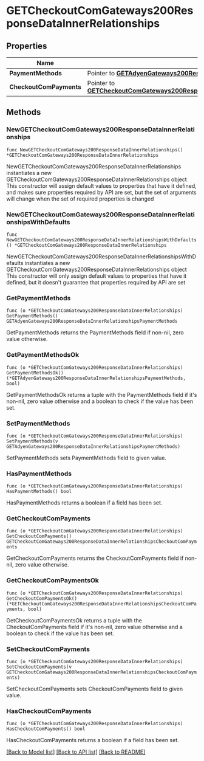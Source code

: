 # GETCheckoutComGateways200ResponseDataInnerRelationships

## Properties

Name | Type | Description | Notes
------------ | ------------- | ------------- | -------------
**PaymentMethods** | Pointer to [**GETAdyenGateways200ResponseDataInnerRelationshipsPaymentMethods**](GETAdyenGateways200ResponseDataInnerRelationshipsPaymentMethods.md) |  | [optional] 
**CheckoutComPayments** | Pointer to [**GETCheckoutComGateways200ResponseDataInnerRelationshipsCheckoutComPayments**](GETCheckoutComGateways200ResponseDataInnerRelationshipsCheckoutComPayments.md) |  | [optional] 

## Methods

### NewGETCheckoutComGateways200ResponseDataInnerRelationships

`func NewGETCheckoutComGateways200ResponseDataInnerRelationships() *GETCheckoutComGateways200ResponseDataInnerRelationships`

NewGETCheckoutComGateways200ResponseDataInnerRelationships instantiates a new GETCheckoutComGateways200ResponseDataInnerRelationships object
This constructor will assign default values to properties that have it defined,
and makes sure properties required by API are set, but the set of arguments
will change when the set of required properties is changed

### NewGETCheckoutComGateways200ResponseDataInnerRelationshipsWithDefaults

`func NewGETCheckoutComGateways200ResponseDataInnerRelationshipsWithDefaults() *GETCheckoutComGateways200ResponseDataInnerRelationships`

NewGETCheckoutComGateways200ResponseDataInnerRelationshipsWithDefaults instantiates a new GETCheckoutComGateways200ResponseDataInnerRelationships object
This constructor will only assign default values to properties that have it defined,
but it doesn't guarantee that properties required by API are set

### GetPaymentMethods

`func (o *GETCheckoutComGateways200ResponseDataInnerRelationships) GetPaymentMethods() GETAdyenGateways200ResponseDataInnerRelationshipsPaymentMethods`

GetPaymentMethods returns the PaymentMethods field if non-nil, zero value otherwise.

### GetPaymentMethodsOk

`func (o *GETCheckoutComGateways200ResponseDataInnerRelationships) GetPaymentMethodsOk() (*GETAdyenGateways200ResponseDataInnerRelationshipsPaymentMethods, bool)`

GetPaymentMethodsOk returns a tuple with the PaymentMethods field if it's non-nil, zero value otherwise
and a boolean to check if the value has been set.

### SetPaymentMethods

`func (o *GETCheckoutComGateways200ResponseDataInnerRelationships) SetPaymentMethods(v GETAdyenGateways200ResponseDataInnerRelationshipsPaymentMethods)`

SetPaymentMethods sets PaymentMethods field to given value.

### HasPaymentMethods

`func (o *GETCheckoutComGateways200ResponseDataInnerRelationships) HasPaymentMethods() bool`

HasPaymentMethods returns a boolean if a field has been set.

### GetCheckoutComPayments

`func (o *GETCheckoutComGateways200ResponseDataInnerRelationships) GetCheckoutComPayments() GETCheckoutComGateways200ResponseDataInnerRelationshipsCheckoutComPayments`

GetCheckoutComPayments returns the CheckoutComPayments field if non-nil, zero value otherwise.

### GetCheckoutComPaymentsOk

`func (o *GETCheckoutComGateways200ResponseDataInnerRelationships) GetCheckoutComPaymentsOk() (*GETCheckoutComGateways200ResponseDataInnerRelationshipsCheckoutComPayments, bool)`

GetCheckoutComPaymentsOk returns a tuple with the CheckoutComPayments field if it's non-nil, zero value otherwise
and a boolean to check if the value has been set.

### SetCheckoutComPayments

`func (o *GETCheckoutComGateways200ResponseDataInnerRelationships) SetCheckoutComPayments(v GETCheckoutComGateways200ResponseDataInnerRelationshipsCheckoutComPayments)`

SetCheckoutComPayments sets CheckoutComPayments field to given value.

### HasCheckoutComPayments

`func (o *GETCheckoutComGateways200ResponseDataInnerRelationships) HasCheckoutComPayments() bool`

HasCheckoutComPayments returns a boolean if a field has been set.


[[Back to Model list]](../README.md#documentation-for-models) [[Back to API list]](../README.md#documentation-for-api-endpoints) [[Back to README]](../README.md)


